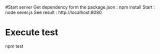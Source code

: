 #Start server
Get dependency form the package.json :
npm install
Start :
node sever.js
See result :
http://localhost:8080

# Execute test
npm test